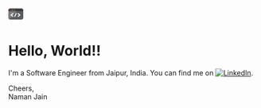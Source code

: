 <img src="https://raw.githubusercontent.com/Naman27/Naman27/master/source.gif" width="30px">


# Hello, World!! 

<!-- Actual text -->

I'm a Software Engineer from Jaipur, India. You can find me on [![LinkedIn][2.2]][2].

<!-- Icons -->


[2.2]: https://raw.githubusercontent.com/MartinHeinz/MartinHeinz/master/linkedin-3-16.png (Naman Jain)

<!-- Links to your social media accounts -->


[2]: https://www.linkedin.com/in/namanjain27/


<!-- ![](https://img.shields.io/badge/-Java-informational?style=flat&logo=Java&logoColor=white&color=blue) -->

Cheers,  
Naman Jain

